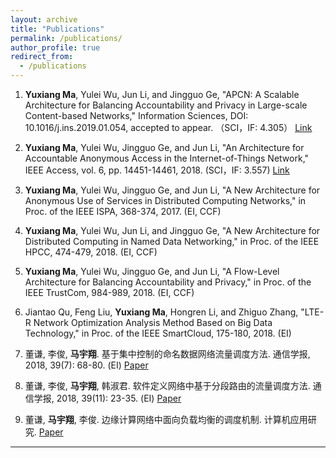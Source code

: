 ```yaml
---
layout: archive
title: "Publications"
permalink: /publications/
author_profile: true
redirect_from:
  - /publications
---
```


1. **Yuxiang Ma**, Yulei Wu, Jun Li, and Jingguo Ge, "APCN: A Scalable Architecture for Balancing Accountability and Privacy in Large-scale Content-based Networks," Information Sciences, DOI: 10.1016/j.ins.2019.01.054, accepted to appear.  （SCI，IF: 4.305）  [Link](https://doi.org/10.1016/j.ins.2019.01.054)

2. **Yuxiang Ma**, Yulei Wu, Jingguo Ge, and Jun Li, "An Architecture for Accountable Anonymous Access in the Internet-of-Things Network," IEEE Access, vol. 6, pp. 14451-14461, 2018.  (SCI，IF: 3.557)  [Link](https://ieeexplore.ieee.org/document/8292863/)

3. **Yuxiang Ma**, Yulei Wu, Jingguo Ge, and Jun Li, "A New Architecture for Anonymous Use of Services in Distributed Computing Networks," in Proc. of the IEEE ISPA, 368-374, 2017.  (EI, CCF)

4. **Yuxiang Ma**, Yulei Wu, Jun Li, and Jingguo Ge, "A New Architecture for Distributed Computing in Named Data Networking," in Proc. of the IEEE HPCC, 474-479, 2018.  (EI, CCF)

5. **Yuxiang Ma**, Yulei Wu, Jingguo Ge, and Jun Li, "A Flow-Level Architecture for Balancing Accountability and Privacy," in Proc. of the IEEE TrustCom, 984-989, 2018.  (EI, CCF)

6. Jiantao Qu, Feng Liu, **Yuxiang Ma**, Hongren Li, and Zhiguo Zhang, "LTE-R Network Optimization Analysis Method Based on Big Data Technology," in Proc. of the IEEE SmartCloud, 175-180, 2018.  (EI)

7. 董谦, 李俊, **马宇翔**. 基于集中控制的命名数据网络流量调度方法. 通信学报, 2018, 39(7): 68-80. (EI)  [Paper](http://www.infocomm-journal.com/txxb/CN/article/downloadArticleFile.do?attachType=PDF&id=167505)

8. 董谦, 李俊, **马宇翔**, 韩淑君. 软件定义网络中基于分段路由的流量调度方法. 通信学报, 2018, 39(11): 23-35. (EI)  [Paper](http://www.infocomm-journal.com/txxb/CN/article/downloadArticleFile.do?attachType=PDF&id=167868)

9. 董谦, **马宇翔**, 李俊. 边缘计算网络中面向负载均衡的调度机制. 计算机应用研究.  [Paper](http://www.arocmag.com/getarticle?aid=5672013f16d77421)


---
